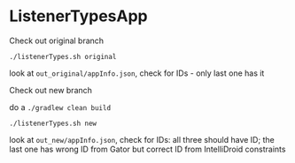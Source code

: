 # ListenerTypesApp

Check out original branch

`./listenerTypes.sh original`

look at `out_original/appInfo.json`, check for IDs - only last one has it

Check out new branch

do a `./gradlew clean build`

`./listenerTypes.sh new`

look at `out_new/appInfo.json`, check for IDs: all three should have ID; the last one has wrong ID from Gator but correct ID from IntelliDroid constraints
